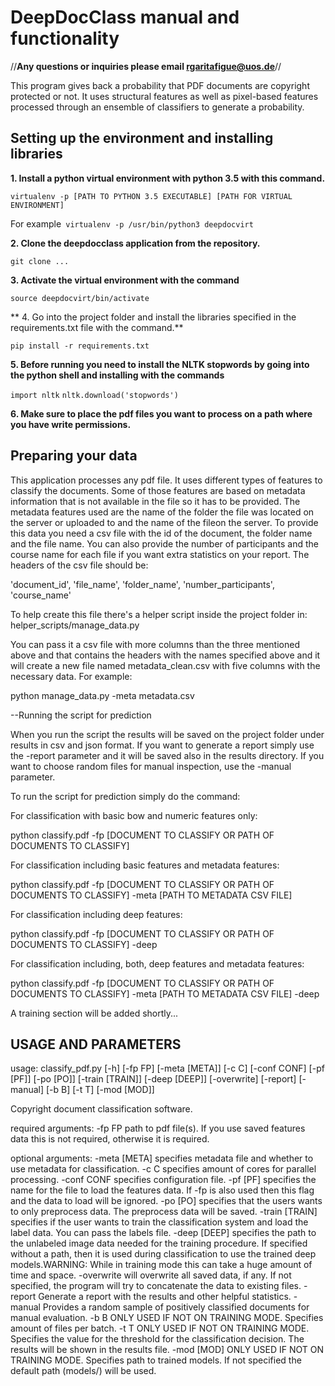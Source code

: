 # DeepDocClass manual and functionality

//**Any questions or inquiries please email rgaritafigue@uos.de**//

This program gives back a probability that PDF documents are copyright protected or not.
It uses structural features as well as pixel-based features processed through an ensemble of classifiers to generate a probability.

## Setting up the environment and installing libraries

**1. Install a python virtual environment with python 3.5 with this command.**

`virtualenv -p [PATH TO PYTHON 3.5 EXECUTABLE] [PATH FOR VIRTUAL ENVIRONMENT]`

For example` virtualenv -p /usr/bin/python3 deepdocvirt`

**2. Clone the deepdocclass application from the repository.**

`git clone ...`

**3. Activate the virtual environment with the command**

`source deepdocvirt/bin/activate`

** 4. Go into the project folder and install the libraries specified in the requirements.txt file with the command.**

`pip install -r requirements.txt`

**5. Before running you need to install the NLTK stopwords by going into the python shell and installing with the commands**

`import nltk`
`nltk.download('stopwords')`

**6. Make sure to place the pdf files you want to process on a path where you have write permissions.**

## Preparing your data

This application processes any pdf file. It uses different types of features to classify the documents.
Some of those features are based on metadata information that is not available in the file so it has to be provided.
The metadata features used are the name of the folder the file was located on the server or uploaded to 
and the name of the fileon the server.
To provide this data you need a csv file with the id of the document, the folder name and the file name.
You can also provide the number of participants and the course name for each file if you want extra statistics 
on your report.
The headers of the csv file should be:

'document_id', 'file_name', 'folder_name', 'number_participants', 'course_name' 

To help create this file there's a helper script inside the project folder in: helper_scripts/manage_data.py

You can pass it a csv file with more columns than the three mentioned above and that contains the headers 
with the names specified above and it will create a new file named metadata_clean.csv with five 
columns with the necessary data. For example:

python manage_data.py -meta metadata.csv

--Running the script for prediction

When you run the script the results will be saved on the project folder under results in csv and json format.
If you want to generate a report simply use the -report parameter and it will be saved also in the results directory.
If you want to choose random files for manual inspection, use the -manual parameter.

To run the script for prediction simply do the command:

For classification with basic bow and numeric features only:

python classify.pdf -fp [DOCUMENT TO CLASSIFY OR PATH OF DOCUMENTS TO CLASSIFY]

For classification including basic features and metadata features:

python classify.pdf -fp [DOCUMENT TO CLASSIFY OR PATH OF DOCUMENTS TO CLASSIFY] -meta [PATH TO METADATA CSV FILE]

For classification including deep features:

python classify.pdf -fp [DOCUMENT TO CLASSIFY OR PATH OF DOCUMENTS TO CLASSIFY] -deep

For classification including, both, deep features and metadata features:

python classify.pdf -fp [DOCUMENT TO CLASSIFY OR PATH OF DOCUMENTS TO CLASSIFY] -meta [PATH TO METADATA CSV FILE] -deep


A training section will be added shortly...

## USAGE AND PARAMETERS

usage: classify_pdf.py [-h] [-fp FP] [-meta [META]] [-c C] [-conf CONF]
                       [-pf [PF]] [-po [PO]] [-train [TRAIN]] [-deep [DEEP]]
                       [-overwrite] [-report] [-manual] [-b B] [-t T]
                       [-mod [MOD]]

Copyright document classification software.

required arguments:
  -fp FP          path to pdf file(s). If you use saved features data this is
                  not required, otherwise it is required.

optional arguments:
  -meta [META]    specifies metadata file and whether to use metadata for
                  classification.
  -c C            specifies amount of cores for parallel processing.
  -conf CONF      specifies configuration file.
  -pf [PF]        specifies the name for the file to load the features data.
		  If -fp is also used then this flag and the data to load will
                  be ignored.
  -po [PO]        specifies that the users wants to only preprocess data. The
                  preprocess data will be saved.
  -train [TRAIN]  specifies if the user wants to train the classification
                  system and load the label data. You can pass the labels
                  file.
  -deep [DEEP]    specifies the path to the unlabeled image data needed for
                  the training procedure. If specified without a path, then it
                  is used during classification to use the trained deep
                  models.WARNING: While in training mode this can take a huge
                  amount of time and space.
  -overwrite      will overwrite all saved data, if any. If not specified, the
                  program will try to concatenate the data to existing files.
  -report         Generate a report with the results and other helpful
                  statistics.
  -manual         Provides a random sample of positively classified documents
                  for manual evaluation.
  -b B            ONLY USED IF NOT ON TRAINING MODE. Specifies amount of files
                  per batch.
  -t T            ONLY USED IF NOT ON TRAINING MODE. Specifies the value for
                  the threshold for the classification decision. The results
                  will be shown in the results file.
  -mod [MOD]      ONLY USED IF NOT ON TRAINING MODE. Specifies path to trained
                  models. If not specified the default path (models/) will be
                  used.

